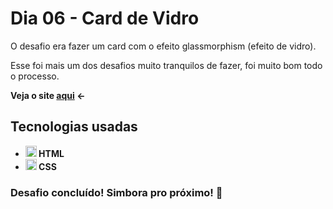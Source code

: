 # Dia 06 - Card de Vidro

O desafio era fazer um card com o efeito glassmorphism (efeito de vidro).

Esse foi mais um dos desafios muito tranquilos de fazer, foi muito bom todo o processo.

<strong>Veja o site <a href="https://poveii-twentyonedayscoding.netlify.app/dia%2006%20-%20card%20de%20vidro/">aqui</a> ←<strong>

## Tecnologias usadas

- <strong>
    <img src="https://cdn.jsdelivr.net/gh/devicons/devicon/icons/html5/html5-original.svg" alt="HTML5 Icon" style="width: 18px;" /> 
      HTML
  </strong>
- <strong>
    <img src="https://cdn.jsdelivr.net/gh/devicons/devicon/icons/css3/css3-original.svg" alt="CSS3 Icon" style="width: 18px;" /> 
      CSS
  </strong>

### Desafio concluído! Simbora pro próximo! 🚀

